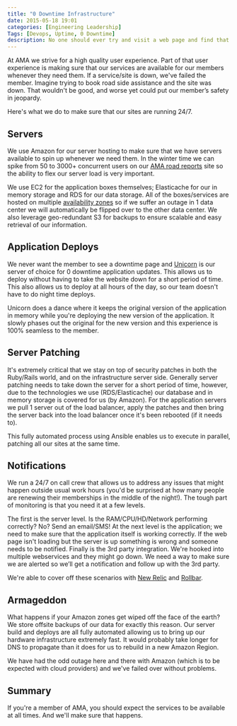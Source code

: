 ```yaml
---
title: "0 Downtime Infrastructure"
date: 2015-05-18 19:01
categories: [Engineering Leadership]
Tags: [Devops, Uptime, 0 Downtime]
description: No one should ever try and visit a web page and find that it's down for maintenance. This is how we keep AMA websites up 100% of the time.
---
```


At AMA we strive for a high quality user experience. Part of that user experience is making
 sure that our services are available for our members whenever they need them. If a service/site is down, we've failed the member. Imagine trying
 to book road side assistance and the site was down. That wouldn't be good, and worse yet could put our member’s safety in jeopardy.

Here's what we do to make sure that our sites are running 24/7.

Servers
---------------------

We use Amazon for our server hosting to make sure that we have servers available to spin up whenever we need them.
 In the winter time we can spike from 50 to 3000+ concurrent users on our [AMA road reports](http://amaroadreports.ca/) site so
 the ability to flex our server load is very important.

We use EC2 for the application boxes themselves; Elasticache for our in memory storage and
 RDS for our data storage. All of the boxes/services are hosted on multiple [availability zones](http://docs.aws.amazon.com/AmazonRDS/latest/UserGuide/Concepts.MultiAZ.html) so
 if we suffer an outage in 1 data center we will automatically be flipped over to the other data center. We also leverage geo-redundant S3 for backups to ensure
 scalable and easy retrieval of our information.


Application Deploys
---------------------

We never want the member to see a downtime page and [Unicorn](http://unicorn.bogomips.org/) is our server of choice for  0 downtime application updates.
 This allows us to deploy without having to take the website down for a short period of time. This also
 allows us to deploy at all hours of the day, so our team doesn't have to do night time deploys.

Unicorn does a dance where it keeps the original version of the application in memory while you're deploying the new version
 of the application. It slowly phases out the original for the new version and this experience is 100% seamless
 to the member.

Server Patching
---------------------

It's extremely critical that we stay on top of security patches in both the Ruby/Rails world, and on the infrastructure server side.
 Generally server patching needs to take down the server for a short period of time, however, due to the technologies we use
 (RDS/Elasticache) our database and in memory storage is covered for us (by Amazon). For the application servers we pull 1 server out
 of the load balancer, apply the patches and then bring the server back into the load balancer once it's been rebooted (if it needs to).

This fully automated process using Ansible enables us to execute in parallel, patching all our sites at the same time.

Notifications
---------------------

We run a 24/7 on call crew that allows us to address any issues that might happen outside usual work hours (you'd be surprised at how many people are
 renewing their memberships in the middle of the night!). The tough part of monitoring is that you need it at a few levels.

The first is the server level. Is the RAM/CPU/HD/Network performing correctly? No? Send an email/SMS! At the next level is the application;
 we need to make sure that the application itself is working correctly. If the web page isn't loading but the server is up
 something is wrong and someone needs to be notified. Finally is the 3rd party integration. We're hooked into
 multiple webservices and they might go down. We need a way to make sure we are alerted so we’ll get a notification and follow up with the 3rd party.

We're able to cover off these scenarios with [New Relic](http://newrelic.com) and [Rollbar](http://rollbar.com).

Armageddon
---------------------

What happens if your Amazon zones get wiped off the face of the earth? We store offsite backups of our data for exactly this reason.
 Our server build and deploys are all fully automated allowing us to bring up our hardware infrastructure extremely fast.
  It would probably take longer for DNS to propagate than it does for us to rebuild in a new Amazon Region.

We have had the odd outage here and there with Amazon (which is to be expected with cloud providers) and we've
 failed over without problems.


Summary
---------------------

If you're a member of AMA, you should expect the services to be available at all times. And we'll make sure that happens.
